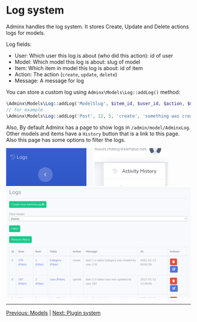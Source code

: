 # Log system
Adminx handles the log system. It stores Create, Update and Delete actions logs for models.

Log fields:
- User: Which user this log is about (who did this action): id of user
- Model: Which model this log is about: slug of model
- Item: Which item in model this log is about: id of item
- Action: The action (`create`, `update`, `delete`)
- Message: A message for log

You can store a custom log using `Adminx\Models\Log::addLog()` method:

```php
\Adminx\Models\Log::addLog('ModelSlug', $item_id, $user_id, $action, $message);
// for example
\Adminx\Models\Log::addLog('Post', 12, 5, 'create', 'something was created in table Post');
```

Also, By default Adminx has a page to show logs in `/admin/model/AdminxLog`.
Other models and items have a `History` button that is a link to this page.
Also this page has some options to filter the logs.

<img src="/doc/images/log-in-menu.png" />

<img src="/doc/images/log-user.png" />

<img src="/doc/images/log.png" />

---

[Previous: Models](04_models.md) | [Next: Plugin system](06_plugins.md)
